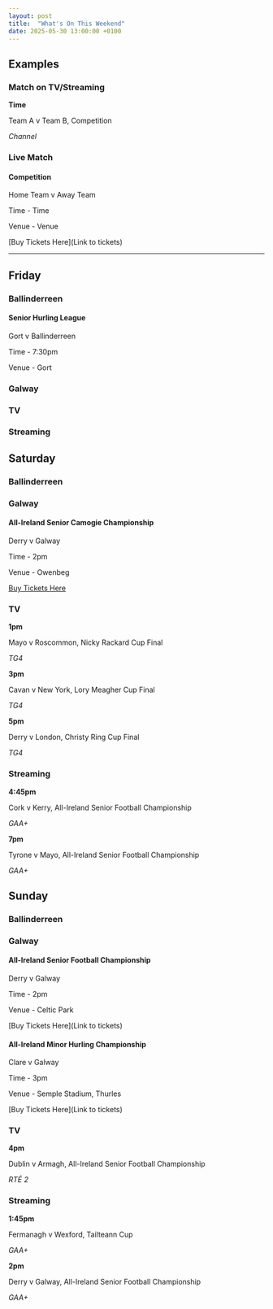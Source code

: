 ```yaml
---
layout: post
title:  "What's On This Weekend"
date: 2025-05-30 13:00:00 +0100
---
```


## Examples

### Match on TV/Streaming

**Time**

Team A v Team B, Competition

*Channel*

### Live Match

#### Competition

Home Team v Away Team

Time - Time

Venue - Venue

[Buy Tickets Here](Link to tickets)

---



## Friday

### Ballinderreen

#### Senior Hurling League

Gort v Ballinderreen

Time - 7:30pm

Venue - Gort

### Galway

### TV

### Streaming

## Saturday

### Ballinderreen

### Galway

#### All-Ireland Senior Camogie Championship

Derry v Galway

Time - 2pm

Venue - Owenbeg

[Buy Tickets Here](https://www.universe.com/users/camogie-association-0LQ93P)

### TV

**1pm**

Mayo v Roscommon, Nicky Rackard Cup Final

*TG4*

**3pm**

Cavan v New York, Lory Meagher Cup Final

*TG4*

**5pm**

Derry v London, Christy Ring Cup Final

*TG4*

### Streaming

**4:45pm**

Cork v Kerry, All-Ireland Senior Football Championship

*GAA+*

**7pm**

Tyrone v Mayo, All-Ireland Senior Football Championship

*GAA+*

## Sunday

### Ballinderreen

### Galway

#### All-Ireland Senior Football Championship

Derry v Galway

Time - 2pm

Venue - Celtic Park

[Buy Tickets Here](Link to tickets)

#### All-Ireland Minor Hurling Championship

Clare v Galway

Time - 3pm

Venue - Semple Stadium, Thurles

[Buy Tickets Here](Link to tickets)

### TV

**4pm**

Dublin v Armagh, All-Ireland Senior Football Championship

*RTÉ 2*

### Streaming

**1:45pm**

Fermanagh v Wexford, Tailteann Cup

*GAA+*

**2pm**

Derry v Galway, All-Ireland Senior Football Championship

*GAA+*